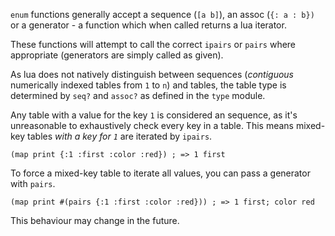 `enum` functions generally accept a sequence (`[a b]`), an assoc (`{: a : b})`
or a generator - a function which when called returns a lua iterator.

These functions will attempt to call the correct `ipairs` or `pairs` where
appropriate (generators are simply called as given).

As lua does not natively distinguish between sequences (*contiguous* numerically
indexed tables from `1` to  `n`) and tables, the table type is determined by
`seq?` and `assoc?` as defined in the `type` module.

Any table with a value for the key `1` is considered an sequence, as it's
unreasonable to exhaustively check every key in a table. This means mixed-key
tables *with a key for `1`* are iterated by `ipairs`.

```fennel
(map print {:1 :first :color :red}) ; => 1 first
```

To force a mixed-key table to iterate all values, you can pass a generator with
`pairs`.

```fennel
(map print #(pairs {:1 :first :color :red})) ; => 1 first; color red
```

This behaviour may change in the future.
